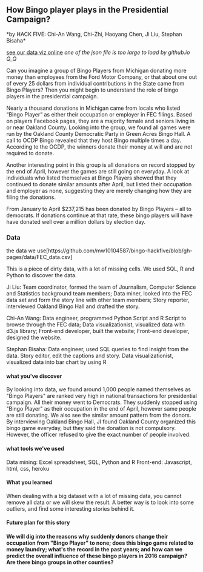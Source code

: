 
<h2>How Bingo player plays in the Presidential Campaign?</h2>
*by HACK FIVE: Chi-An Wang, Chi-Zhi, Haoyang Chen, Ji Liu, Stephan Bisaha*

[see our data viz online](https://bingo-hackfive.herokuapp.com/)
*one of the json file is too large to load by github.io Q_Q*

Can you imagine a group of Bingo Players from Michigan donating more money than employees from the Ford Motor Company, or that about one out of every 25 dollars from individual contributions in the State came from Bingo Players? Then you might begin to understand the role of bingo players in the presidential campaign.

Nearly a thousand donations in Michigan came from locals who listed “Bingo Player” as either their occupation or employer in FEC filings. Based on players Facebook pages, they are a majority female and seniors living in or near Oakland County. Looking into the group, we found all games were run by the Oakland County Democratic Party in Green Acres Bingo Hall. A call to OCDP Bingo revealed that they host Bingo multiple times a day. According to the OCDP, the winners donate their money at will and are not required to donate.  

Another interesting point in this group is all donations on record stopped by the end of April, however the games are still going on everyday.  A look at individuals who listed themselves at Bingo Players showed that they continued to donate similar amounts after April, but listed their occupation and employer as none, suggesting they are merely changing how they are filing the donations.  


From January to April $237,215 has been donated by Bingo Players – all to democrats. If donations continue at that rate, these bingo players will have have donated well over a million dollars by election day.  

<h3> Data </h3>
the data we use[https://github.com/mw10104587/bingo-hackfive/blob/gh-pages/data/FEC_data.csv]

This is a piece of dirty data, with a lot of missing cells. We used SQL, R and Python to discover the data.


Ji Liu: Team coordinator, formed the team of Journalism,  Computer Science and Statistics background team members; 
        Data miner, looked into the FEC data set and form the story line with other team members; 
        Story reporter, interviewed Oakland Bingo Hall and drafted the story.
        
Chi-An Wang: Data engineer, programmed Python Script and R Script to browse through the FEC data;
             Data visualizationist, visualized data with d3.js library;
             Front-end developer, built the website;
             Front-end developer, designed the website.

Stephan Bisaha: Data engineer, used SQL queries to find insight from the data.
                Story editor, edit the captions and story.
                Data visualizationist, visualized data into bar chart by using R
                


<h4>what you've discover</h4>
By looking into data, we found around 1,000 people named themselves as "Bingo Players" are ranked very high in national transactions for presidential campaign. All their money went to Democrats. They suddenly stopped using "Bingo Player" as their occupation in the end of April, however same people are still donating. We also see the similar amount pattern from the donors.
By interviewing Oakland Bingo Hall, JI found Oakland County  organized this bingo game everyday, but they said the donation is not compulsory. However, the officer refused to give the exact number of people involved.

<h4>what tools we've used</h4>
Data mining: Excel spreadsheet, SQL, Python and R
Front-end: Javascript, html, css, heroku


<h4>What you learned </h4>
When dealing with a big dataset with a lot of missing data, you cannot remove all data or we will skew the result. A better way is to look into some outliers, and find some interesting stories behind it.

<h4>Future plan for this story<h4>
We will dig into the reasons why suddenly donors change their occupation from "Bingo Player" to none; does this bingo game related to money laundry; what's the record in the past years; and how can we predict the overall influence of these bingo players in 2016 campaign? Are there bingo groups in other counties?


